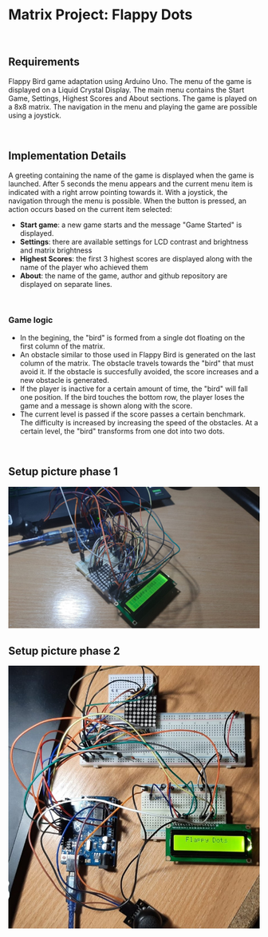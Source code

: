 # Matrix Project: Flappy Dots
<br/>

## Requirements

Flappy Bird game adaptation using Arduino Uno. 
The menu of the game is displayed on a Liquid Crystal Display. The main menu contains the Start Game, Settings, Highest Scores and About sections. 
The game is played on a 8x8 matrix.
The navigation in the menu and playing the game are possible using a joystick. 

<br/>

## Implementation Details

A greeting containing the name of the game is displayed when the game is launched. After 5 seconds the menu appears and the current menu item is indicated with a right arrow pointing towards it. With a joystick, the navigation through the menu is possible. When the button is pressed, an action occurs based on the current item selected: 

- **Start game**: a new game starts and the message "Game Started" is displayed.
- **Settings**: there are available settings for LCD contrast and brightness and matrix brightness
- **Highest Scores**: the first 3 highest scores are displayed along with the name of the player who achieved them
- **About**: the name of the game, author and github repository are displayed on separate lines. 

<br/>

### Game logic
- In the begining, the "bird" is formed from a single dot floating on the first column of the matrix. 
- An obstacle similar to those used in Flappy Bird is generated on the last column of the matrix. The obstacle travels towards the "bird" that must avoid it. If the obstacle is succesfully avoided, the score increases and a new obstacle is generated.
- If the player is inactive for a certain amount of time, the "bird" will fall one position. If the bird touches the bottom row, the player loses the game and a message is shown along with the score. 
- The current level is passed if the score passes a certain benchmark. The difficulty is increased by increasing the speed of the obstacles. At a certain level, the "bird" transforms from one dot into two dots. 

<br/>

## Setup picture phase 1
![](https://github.com/StefaniaCarutasu/Flappy-Dots/blob/main/setup_pictures/setup_picture_phase1.jpeg)

## Setup picture phase 2
![](https://github.com/StefaniaCarutasu/Flappy-Dots/blob/main/setup_pictures/setup_picture_phase2.jpeg)
